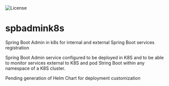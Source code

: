 <img src="https://img.shields.io/github/license/bittoruiz/replicadb?style=for-the-badge" alt="License">

# spbadmink8s

Spring Boot Admin in k8s for internal and external Spring Boot services registration

Spring Boot Admin service configured to be deployed in K8S and to be able to monitor services external to K8S and pod String Boot within any namespace of a K8S cluster. 

Pending generation of Helm Chart for deployment customization